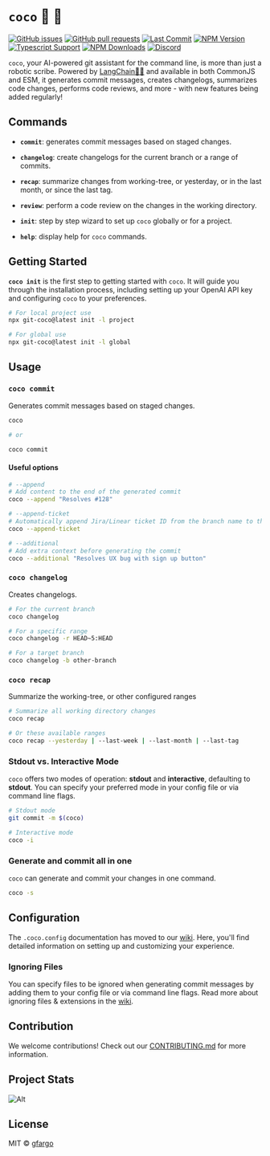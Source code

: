 # `coco` 🤖 🦍

[![GitHub issues](https://img.shields.io/github/issues/gfargo/coco)](https://github.com/gfargo/coco/issues)
[![GitHub pull requests](https://img.shields.io/github/issues-pr/gfargo/coco)](https://github.com/gfargo/coco/pulls)
[![Last Commit](https://img.shields.io/github/last-commit/gfargo/coco)](https://github.com/gfargo/coco/tree/main)
[![NPM Version](https://img.shields.io/npm/v/git-coco.svg)](https://www.npmjs.com/package/git-coco)
[![Typescript Support](https://img.shields.io/npm/types/git-coco.svg)](https://www.npmjs.com/package/git-coco)
[![NPM Downloads](https://img.shields.io/npm/dt/git-coco.svg)](https://www.npmjs.com/package/git-coco)
[![Discord](https://img.shields.io/discord/1176716060825767948)](https://discord.gg/KGu9nE9Ejx)

`coco`, your AI-powered git assistant for the command line, is more than just a robotic scribe. Powered by [LangChain🦜🔗](https://js.langchain.com/) and available in both CommonJS and ESM, it generates commit messages, creates changelogs, summarizes code changes, performs code reviews, and more - with new features being added regularly!

## Commands

- **`commit`**: generates commit messages based on staged changes.

- **`changelog`**: create changelogs for the current branch or a range of commits.

- **`recap`**: summarize changes from working-tree, or yesterday, or in the last month, or since the last tag.

- **`review`**: perform a code review on the changes in the working directory.

- **`init`**: step by step wizard to set up `coco` globally or for a project.

- **`help`**: display help for `coco` commands.

## Getting Started

**`coco init`** is the first step to getting started with `coco`. It will guide you through the installation process, including setting up your OpenAI API key and configuring `coco` to your preferences.

```bash
# For local project use
npx git-coco@latest init -l project

# For global use
npx git-coco@latest init -l global
```

## Usage

### **`coco commit`**

Generates commit messages based on staged changes.

```bash
coco

# or 

coco commit
```

#### Useful options

```bash
# --append
# Add content to the end of the generated commit
coco --append "Resolves #128"

# --append-ticket
# Automatically append Jira/Linear ticket ID from the branch name to the commit message 
coco --append-ticket

# --additional
# Add extra context before generating the commit
coco --additional "Resolves UX bug with sign up button"
```

### **`coco changelog`**

Creates changelogs.

```bash
# For the current branch
coco changelog

# For a specific range
coco changelog -r HEAD~5:HEAD

# For a target branch
coco changelog -b other-branch
```

### **`coco recap`**

Summarize the working-tree, or other configured ranges

```bash
# Summarize all working directory changes
coco recap

# Or these available ranges
coco recap --yesterday | --last-week | --last-month | --last-tag
```

### Stdout vs. Interactive Mode

`coco` offers two modes of operation: **stdout** and **interactive**, defaulting to **stdout**. You can specify your preferred mode in your config file or via command line flags.

```bash
# Stdout mode
git commit -m $(coco)

# Interactive mode
coco -i
```

### Generate and commit all in one

`coco` can generate and commit your changes in one command.

```bash
coco -s
```

## Configuration

The `.coco.config` documentation has moved to our [wiki](https://github.com/gfargo/coco/wiki/Config-Overview). Here, you'll find detailed information on setting up and customizing your experience.

### **Ignoring Files**

You can specify files to be ignored when generating commit messages by adding them to your config file or via command line flags.  Read more about ignoring files & extensions in the [wiki](https://github.com/gfargo/coco/wiki/Ignoring-Files-&-Extensions).

## Contribution

We welcome contributions! Check out our [CONTRIBUTING.md](CONTRIBUTING.md) for more information.

## Project Stats

![Alt](https://repobeats.axiom.co/api/embed/ea76b881139f16595a343046d4f2bc9125a47e26.svg "Repobeats analytics image")

## License

MIT © [gfargo](https://github.com/gfargo/)
